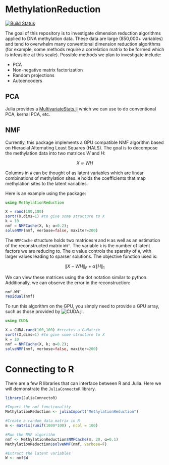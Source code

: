 # MethylationReduction

[![Build Status](https://github.com/RobertGregg/MethylationReduction.jl/actions/workflows/CI.yml/badge.svg?branch=master)](https://github.com/RobertGregg/MethylationReduction.jl/actions/workflows/CI.yml?query=branch%3Amaster)


The goal of this repository is to investigate dimension reduction algorithms applied to DNA methylation data. These data are large (850,000+ variables) and tend to overwhelm many conventional dimension reduction algorithms (for example, some methods require a correlation matrix to be formed which is infeasible at this scale). Possible methods we plan to investigate include:

- PCA
- Non-negative matrix factorization
- Random projections
- Autoencoders

## PCA

Julia provides a [MultivariateStats.jl](https://github.com/JuliaStats/MultivariateStats.jl) which we can use to do conventional PCA, kernal PCA, etc.

## NMF

Currently, this package implements a GPU compatible NMF algorithm based on Hieracial Alternating Least Squares (HALS). The goal is to decompose the methylation data into two matrices $W$ and $H$:

$$X \approx WH$$

Columns in `W` can be thought of as latent variables which are linear combinations of methylation sites. `H` holds the coefficients that map methylation sites to the latent variables.

Here is an example using the package:

```julia
using MethylationReduction

X = rand(100,100)
sort!(X,dims=1) #to give some structure to X
k = 10
nmf = NMFCache(X, k; α=0.2);
solveNMF(nmf, verbose=false, maxiter=200)
```

The `NMFCache` structure holds two matrices `W` and `H` as well as an estimation of the reconstructed matrix `WHᵀ`. The variable `k` is the number of latent factors we are reducing to. The α value controls the sparsity of `H`, with larger values leading to sparser solutions. The objective function used is: 

$$ \left \lVert X - WH \right \rVert_F + \alpha \left \lVert H \right \rVert_1$$

We can view these matrices using the dot notation similar to python. Additionally, we can observe the error in the reconstruction:

```julia
nmf.WHᵀ
residual(nmf)
```

To run this algorithm on the GPU, you simply need to provide a GPU array, such as those provided by ![CUDA.jl](https://cuda.juliagpu.org/stable/).
```julia
using CUDA

X = CUDA.rand(100,100) #creates a CuMatrix
sort!(X,dims=1) #to give some structure to X
k = 10
nmf = NMFCache(X, k; α=0.2);
solveNMF(nmf, verbose=false, maxiter=200)
```

# Connecting to R

There are a few R libraries that can interface between R and Julia. Here we will demonstrate the `JuliaConnectoR` library.

```R
library(JuliaConnectoR)

#Import the nmf functionality
MethylationReduction <- juliaImport("MethylationReduction")

#Create a random data matrix in R
m <- matrix(runif(1000*100) , ncol = 100)

#Run the NMF algorithm
nmf <- MethylationReduction$NMFCache(m, 20, α=0.1)
MethylationReduction$solveNMF(nmf, verbose=F)

#Extract the latent variables
W <- nmf$W

```
